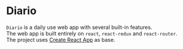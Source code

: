 # Diario
`Diario` is a daily use web app with several built-in features. <br/>
The web app is built entirely on `react`, `react-redux` and `react-router`.<br/>
The project uses [Create React App](https://github.com/facebook/create-react-app) as base.

